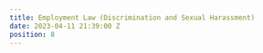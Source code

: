 ```yaml
---
title: Employment Law (Discrimination and Sexual Harassment)
date: 2023-04-11 21:39:00 Z
position: 8
---
```


